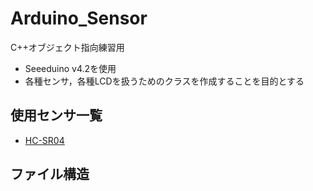 # Arduino_Sensor
C++オブジェクト指向練習用
- Seeeduino v4.2を使用
- 各種センサ，各種LCDを扱うためのクラスを作成することを目的とする

## 使用センサ一覧
- [HC-SR04](https://akizukidenshi.com/download/ds/sainsmar/hc-sr04_ultrasonic_module_user_guidejohn_b.pdf)

## ファイル構造